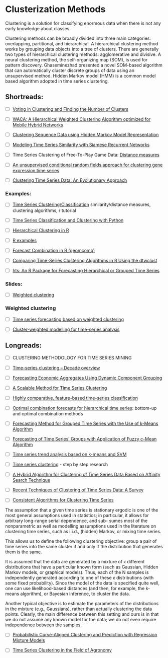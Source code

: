 # Clusterization Methods

Clustering is a solution for classifying enormous data when there is not any early knowledge about classes.

Clustering methods can be broadly divided into three main categories: overlapping, partitional,
and hierarchical. A hierarchical clustering  method works by grouping data objects into a tree 
of clusters. There are generally two types of hierarchical clustering methods: 
agglomerative and divisive. 
A neural clustering method, the self-organizing map (SOM), is used for pattern discovery. 
Ghaseminezhad  presented a novel SOM-based algorithm that can automatically cluster 
discrete groups of data using an unsupervised method. 
Hidden Markov model (HMM) is a common model based algorithm adopted in time series clustering.

## Shortreads:


- [ ] [Voting in Clustering and Finding the Number of Clusters](http://epub.wu.ac.at/684/1/document.pdf)


- [ ] [WACA: A Hierarchical Weighted Clustering Algorithm optimized for Mobile Hybrid Networks](https://arxiv.org/pdf/0706.1080.pdf)



- [ ] [Clustering Sequence Data using Hidden Markov Model
Representation](https://pdfs.semanticscholar.org/8a0d/b6529eeae4408712bd5148dce1e6e2a662f3.pdf)



- [ ] [Modeling Time Series Similarity with Siamese Recurrent Networks](https://arxiv.org/pdf/1603.04713.pdf)



- [ ] Time Series Clustering of Free-To-Play Game Data:  [Distance measures](https://arxiv.org/pdf/1710.02268.pdf) 



- [ ] [An unsupervised conditional random fields approach for clustering gene expression time series](https://pdfs.semanticscholar.org/df3b/de558808516ce834189ba50004f85a86e815.pdf)


- [ ] [Clustering Time Series Data: An Evolutionary
Approach ](https://pdfs.semanticscholar.org/2c61/7a569a96fb3f34f182e18202d383f22d060b.pdf)



### Examples:



- [ ] [Time Series Clustering/Classification](http://www.stat.unc.edu/faculty/pipiras/timeseries/Multivariate_6_-_Classification_Clustering_-_Menu.html#what_is_this_all_about)
similarity/distance measures, clustering algorithms, r tutorial


- [ ] [Time Series Classification and Clustering with Python](http://alexminnaar.com/time-series-classification-and-clustering-with-python.html)



- [ ] [Hierarchical Clustering in R](https://www.datacamp.com/community/tutorials/hierarchical-clustering-R)



- [ ] [R examples](http://www.rdatamining.com/examples/hierarchical-clustering)


- [ ] [Forecast Combination in R (geomcomb)](http://www.ceweiss.com/geomcomb-forecast-combination-in-r/)



- [ ] [Comparing Time-Series Clustering Algorithms in R Using the dtwclust](https://cran.r-project.org/web/packages/dtwclust/vignettes/dtwclust.pdf)


- [ ] [hts: An R Package for Forecasting Hierarchical or Grouped Time Series](https://cran.r-project.org/web/packages/hts/vignettes/hts.pdf)

### Slides:



- [ ] [Weighted clustering](http://www.cs.fsu.edu/~ackerman/CIS5930/notes/Weighted%20clustering.pdf)


### Weighted clustering

- [ ] [Time series forecasting based on weighted clustering](https://ieeexplore.ieee.org/document/8167252)



- [ ] [Cluster-weighted modelling for time-series analysis](https://www.nature.com/articles/16873)



## Longreads:


- [ ] CLUSTERING METHODOLOGY FOR TIME SERIES MINING


- [ ] [Time-series clustering – Decade overview](https://www.sciencedirect.com/science/article/abs/pii/S0306437915000733) 

- [ ] [Forecasting Economic Aggregates Using Dynamic Component Grouping](https://mpra.ub.uni-muenchen.de/81585/1/MPRA_paper_81585.pdf)


- [ ] [A Scalable Method for Time Series Clustering ](https://robjhyndman.com/papers/wang.pdf)

- [ ] [Highly comparative, feature-based time-series classification](https://arxiv.org/pdf/1401.3531v1.pdf)


- [ ] [Optimal combination forecasts for hierarchical time series](https://robjhyndman.com/papers/Hierarchical6.pdf):  bottom-up and optimal combination methods


- [ ] [Forecasting Method for Grouped Time Series with the Use of k-Means Algorithm](https://arxiv.org/pdf/1509.04705.pdf)

- [ ] [Forecasting of Time Series’ Groups with Application of Fuzzy c-Mean Algorithm](http://www.m-hikari.com/ces/ces2015/ces33-36-2015/p/nikulchevCES33-36-2015.pdf)


- [ ] [Time series trend analysis based  on k-means and SVM](http://www.cai.sk/ojs/index.php/cai/article/view/1445/753)



- [ ] [Time series clustering](https://beta.vu.nl/nl/Images/stageverslag-roelofsen_tcm235-882304.pdf) - step by step research 



- [ ] [A Hybrid Algorithm for Clustering of Time Series Data Based on Affinity Search Technique](https://www.hindawi.com/journals/tswj/2014/562194/)

- [ ] [Recent Techniques of Clustering of Time Series Data: A Survey](http://citeseerx.ist.psu.edu/viewdoc/download?doi=10.1.1.258.9630&rep=rep1&type=pdf)


- [ ] [Consistent Algorithms for Clustering Time Series](http://www.jmlr.org/papers/volume17/khaleghi16a/khaleghi16a.pdf)

The assumption that a given time series is stationary ergodic is one of the most general 
assumptions used in statistics; in particular, it allows for arbitrary long-range serial 
dependence, and sub- sumes most of the nonparametric as well as modelling assumptions 
used in the literature on clustering time series, such as i.i.d., (hidden) Markov, or mixing time series.

This allows us to define the following clustering objective: group a pair of time series into
the same cluster if and only if the distribution that generates them is the same.

It is assumed that the data are generated by a mixture of κ different distributions 
that have a particular known form (such as Gaussian, Hidden Markov models, or graphical models). 
Thus, each of the N samples is independently generated according to one of these κ distributions 
(with some fixed probability). Since the model of the data is specified quite well, one can use 
likelihood-based distances (and then, for example, the k-means algorithm), or Bayesian inference,
to cluster the data. 

Another typical objective is to estimate the parameters of the distributions in the mixture 
(e.g., Gaussians), rather than actually clustering the data points. 
Clearly, the main difference between this setting and ours is in that we do not assume 
any known model for the data; we do not even require independence between the samples.


- [ ] [Probabilistic Curve-Aligned Clustering and Prediction with Regression Mixture Models](http://citeseerx.ist.psu.edu/viewdoc/download?doi=10.1.1.92.1806&rep=rep1&type=pdf)



 
- [ ] [Time Series Clustering in the
Field of Agronomy](https://team.inria.fr/zenith/files/2013/11/ia_ma_thesis_final.pdf)

